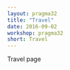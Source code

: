 ```yaml
---
layout: pragma32
title: "Travel"
date: 2016-09-02
workshop: pragma32
short: Travel
---
```


Travel page 

